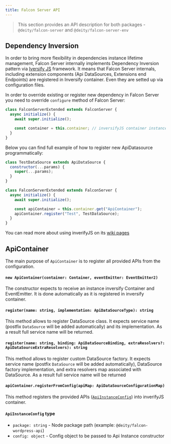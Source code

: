 ```yaml
---
title: Falcon Server API
---
```


> This section provides an API description for both packages - `@deity/falcon-server`
> and `@deity/falcon-server-env`

## Dependency Inversion

In order to bring more flexibility in dependencies instance lifetime management, Falcon Server internally implements Dependency Inversion pattern via [Iversify JS](http://inversify.io/) framework.
It means that Falcon Server internals, including extension components (Api DataSources, Extensions end Endpoints) are registered in Inversify container. Even they are setted up via configuration files.

In order to override existing or register new dependency in Falcon Server you need to override `configure` method of Falcon Server:

```javascript
class FalconServerExtended extends FalconServer {
  async initialize() {
    await super.initialize();

    const container = this.container; // inversifyJS container instance
  }
}
```

Below you can find full example of how to register new ApiDatasource programmatically:

```javascript
class TestDataSource extends ApiDataSource {
  constructor(...params) {
    super(...params);
  }
}

class FalconServerExtended extends FalconServer {
  async initialize() {
    await super.initialize();

    const apiContainer = this.container.get("ApiContainer");
    apiContainer.register("Test", TestDataSource);
  }
}
```


You can read more about using inverifyJS on its [wiki pages](https://github.com/inversify/InversifyJS/tree/master/wiki#wiki)


## ApiContainer

The main purpose of `ApiContainer` is to register all provided APIs from the configuration.

#### `new ApiContainer(container: Container, eventEmitter: EventEmitter2)`

The constructor expects to receive an instance inversify Container and EventEmitter. It is done automatically as it is registered in inversify container.

#### `register(name: string, implementation: ApiDataSourceType): string`

This method allows to register DataSource class. It expects service name (postfix `DataSource` will be added automatically) and its implementation. As a result full service name will be returned.

#### `register(name: string, binding: ApiDataSourceBinding, extraResolvers?: ApiDataSourceExtraResolvers): string`

This method allows to register custom DataSource factory. It expects service name (postfix `DataSource` will be added automatically), DataSource factory implementation, and extra resolvers map associated with DataSource. As a result full service name will be returned

#### `apiContainer.registerFromConfig(apiMap: ApiDataSourceConfigurationMap)`

This method registers the provided APIs
([`ApiInstanceConfig`](#apiinstanceconfig-type)) into inverifyJS container.

#### `ApiInstanceConfig` type

- `package: string` - Node package path (example: `@deity/falcon-wordpress-api`)
- `config: object` - Config object to be passed to Api Instance constructor

